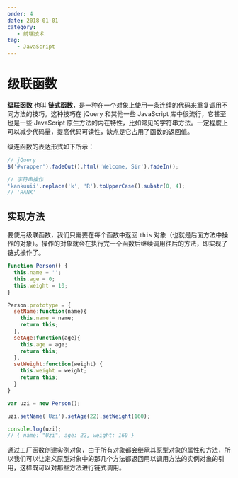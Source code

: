 ```yaml
---
order: 4
date: 2018-01-01
category:
   - 前端技术
tag:
   - JavaScript
---
```


# 级联函数

**级联函数** 也叫 **链式函数**，是一种在一个对象上使用一条连续的代码来重复调用不同方法的技巧。这种技巧在 jQuery 和其他一些 JavaScript 库中很流行，它甚至也是一些 JavaScript 原生方法的内在特性，比如常见的字符串方法。一定程度上可以减少代码量，提高代码可读性，缺点是它占用了函数的返回值。

级连函数的表达形式如下所示：

```js
// jQuery
$('#wrapper').fadeOut().html('Welcome, Sir').fadeIn();

// 字符串操作
'kankuuii'.replace('k', 'R').toUpperCase().substr(0, 4);
// 'RANK'
```

## 实现方法

要使用级联函数，我们只需要在每个函数中返回 `this` 对象（也就是后面方法中操作的对象）。操作的对象就会在执行完一个函数后继续调用往后的方法，即实现了链式操作了。

```js
function Person() {
  this.name = '';
  this.age = 0;
  this.weight = 10;
}

Person.prototype = {
  setName:function(name){
    this.name = name;
    return this;
  },
  setAge:function(age){
    this.age = age;
    return this;
  },
  setWeight:function(weight) {
    this.weight = weight;
    return this;
  }
}

var uzi = new Person();

uzi.setName('Uzi').setAge(22).setWeight(160);

console.log(uzi);
// { name: "Uzi", age: 22, weight: 160 }
```

通过工厂函数创建实例对象，由于所有对象都会继承其原型对象的属性和方法，所以我们可以让定义原型对象中的那几个方法都返回用以调用方法的实例对象的引用，这样既可以对那些方法进行链式调用。